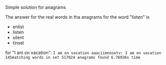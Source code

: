 Simple solution for anagrams

The answer for the real words in tha anagrams for the word "listen" is

* enlist
* listen
* silent
* tinsel

for "I am on vacation":
`
I am on vacation
aaaciimnnootv: I am on vacation
145matching words in set
517024 anagrams found
6.76936s time
`